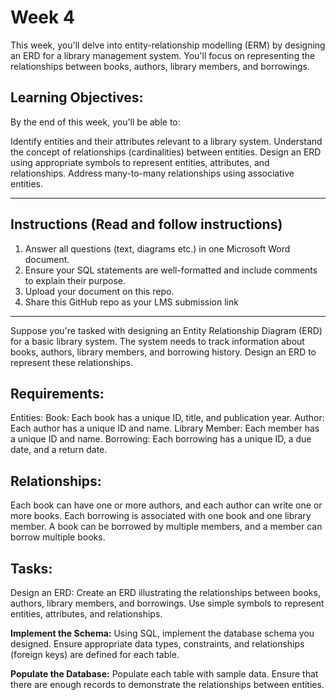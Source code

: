 # Week  4

This week, you'll delve into entity-relationship modelling (ERM) by designing an ERD for a library management system. You'll focus on representing the relationships between books, authors, library members, and borrowings.

## Learning Objectives:

By the end of this week, you'll be able to:

Identify entities and their attributes relevant to a library system.
Understand the concept of relationships (cardinalities) between entities.
Design an ERD using appropriate symbols to represent entities, attributes, and relationships.
Address many-to-many relationships using associative entities.

___________________________________________________________________________________________________________
## Instructions (Read and follow instructions)

1. Answer all questions (text, diagrams etc.) in one Microsoft Word document.
2. Ensure your SQL statements are well-formatted and include comments to explain their purpose.
3. Upload your document on this repo.
4. Share this GitHub repo as your LMS submission link 
___________________________________________________________________________________________________________

Suppose you're tasked with designing an Entity Relationship Diagram (ERD) for a basic library system. The system needs to track information about books, authors, library members, and borrowing history. Design an ERD to represent these relationships.

## Requirements:
Entities:
Book: Each book has a unique ID, title, and publication year. Author: Each author has a unique ID and name. Library Member: Each member has a unique ID and name. Borrowing: Each borrowing has a unique ID, a due date, and a return date.

## Relationships:
Each book can have one or more authors, and each author can write one or more books. Each borrowing is associated with one book and one library member. A book can be borrowed by multiple members, and a member can borrow multiple books.

## Tasks:
Design an ERD:
Create an ERD illustrating the relationships between books, authors, library members, and borrowings. Use simple symbols to represent entities, attributes, and relationships.

**Implement the Schema:**
Using SQL, implement the database schema you designed. Ensure appropriate data types, constraints, and relationships (foreign keys) are defined for each table.

**Populate the Database:**
Populate each table with sample data. Ensure that there are enough records to demonstrate the relationships between entities.
